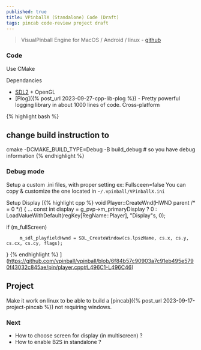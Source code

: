 ```yaml
---
published: true
title: VPinballX (Standalone) Code (Draft)
tags: pincab code-review project draft
---
```

> VisualPinball Engine for MacOS / Android / linux - [github](https://github.com/vpinball/vpinball/tree/standalone/standalone)

### Code 
Use CMake

Dependancies
- [SDL2](https://www.libsdl.org/) + OpenGL
- [Plog]({% post_url 2023-09-27-cpp-lib-plog %}) - Pretty powerful logging library in about 1000 lines of code. Cross-platform

{% highlight bash %}
## change build instruction to
cmake -DCMAKE_BUILD_TYPE=Debug -B build_debug # so you have debug information
{% endhighlight %}

### Debug mode

Setup a custom .ini files, with proper setting ex: Fullsceen=false
You can copy & customize the one located in `~/.vpinball/VPinballX.ini`


Setup Display
[{% highlight cpp %}
void Player::CreateWnd(HWND parent /* = 0 */) {
...
   const int display = g_pvp->m_primaryDisplay ? 0 : LoadValueWithDefault(regKey[RegName::Player], "Display"s, 0);
   
   if (m_fullScreen) 
   
         m_sdl_playfieldHwnd = SDL_CreateWindow(cs.lpszName, cs.x, cs.y, cs.cx, cs.cy, flags);
}
{% endhighlight %}
](https://github.com/vpinball/vpinball/blob/6f84b57c90903a7c91eb495e5790f43032c845ae/pin/player.cpp#L496C1-L496C46)


## Project

Make it work on linux to be able to build a [pincab]({% post_url 2023-09-17-project-pincab %}) not requiring windows.

### Next
- How to choose screen for display (in multiscreen) ?
- How to enable B2S in standalone ?
